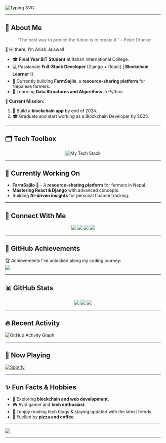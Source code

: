<!-- Header -->
<img src="https://readme-typing-svg.herokuapp.com?font=Fira+Code&weight=600&size=28&duration=2500&pause=500&color=F7F7F7&center=true&width=1000&lines=Hi+There!+I'm+Anish+Jaiswal!+👋;A+Passionate+Full-Stack+Developer+%7C+Blockchain+Enthusiast;BIT+Student+on+a+Mission+🚀" alt="Typing SVG">

---

## 💫 **About Me** 
> “The best way to predict the future is to create it.” – Peter Drucker

👋 Hi there, I’m Anish Jaiswal!  
- 🎓 **Final Year BIT Student** at Itahari International College.  
- 💻 Passionate **Full-Stack Developer** (Django + React) | **Blockchain Learner** ⛓️.  
- 🌾 Currently building **FarmSajilo**, a **resource-sharing platform** for Nepalese farmers.  
- 🌱 Learning **Data Structures and Algorithms** in Python.  

**🌌 Current Mission:**
1. 🚀 Build a **blockchain app** by end of 2024.  
2. 🎓 Graduate and start working as a Blockchain Developer by 2025.  

---

## 🗂 **Tech Toolbox**
<div align="center">
  <img src="https://skillicons.dev/icons?i=js,react,python,django,solidity,java,html,css,tailwind,redux,firebase,mysql,git,docker,figma&perline=9" alt="My Tech Stack"/>
</div>

---

## 🚀 **Currently Working On**
- **FarmSajilo** 🌾 - A **resource-sharing platform** for farmers in Nepal.
- **Mastering React & Django** with advanced concepts.  
- Building **AI-driven insights** for personal finance tracking.

---

## 🔗 **Connect With Me**
<div align="center">
  <a href="https://facebook.com/anish.jaiswal.520900"><img src="https://img.shields.io/badge/Facebook-%231877F2.svg?style=for-the-badge&logo=Facebook&logoColor=white"/></a>
  <a href="https://instagram.com/_anish_jaiswal"><img src="https://img.shields.io/badge/Instagram-%23E4405F.svg?style=for-the-badge&logo=Instagram&logoColor=white"/></a>
  <a href="https://linkedin.com/in/anish-jaiswal-se/"><img src="https://img.shields.io/badge/LinkedIn-%230077B5.svg?style=for-the-badge&logo=linkedin&logoColor=white"/></a>
  <a href="https://stackoverflow.com/users/24798425/anish-jaiswal"><img src="https://img.shields.io/badge/StackOverflow-%23FE7A16.svg?style=for-the-badge&logo=stackoverflow&logoColor=white"/></a>
</div>

---

## 🎯 **GitHub Achievements**
🏆 Achievements I’ve unlocked along my coding journey:  
![](https://github-profile-trophy.vercel.app/?username=anish1A1&theme=onestar&no-frame=false&margin-w=5)

---

## 📊 **GitHub Stats**
<div align="center">
  <img src="https://github-readme-stats.vercel.app/api?username=anish1A1&show_icons=true&theme=react&hide_border=false&count_private=true"/>
  <img src="https://github-readme-streak-stats.herokuapp.com/?user=anish1A1&theme=react&hide_border=false"/>
  <img src="https://github-readme-stats.vercel.app/api/top-langs/?username=anish1A1&theme=react&hide_border=false&layout=compact"/>
</div>

---

## 🔥 **Recent Activity**  
![GitHub Activity Graph](https://github-readme-activity-graph.vercel.app/graph?username=anish1A1&theme=react-dark&hide_border=true)

---

## 🎵 **Now Playing**  
[![Spotify](https://novatorem-anish1A1.vercel.app/api/spotify)](https://open.spotify.com/user/anish1A1)

---

## ✨ **Fun Facts & Hobbies**
- 🚀 Exploring **blockchain and web development**.
- 🎮 Avid gamer and **tech enthusiast**.
- 📖 I enjoy reading tech blogs & staying updated with the latest trends.
- 🍕 Fuelled by **pizza and coffee**.

---

[![](https://visitcount.itsvg.in/api?id=anish1A1&label=Profile%20Views&color=6&icon=5&pretty=true)](https://visitcount.itsvg.in)

---

<!-- Proudly crafted by Anish Jaiswal | Profile created using GPRM ( https://gprm.itsvg.in ) -->
